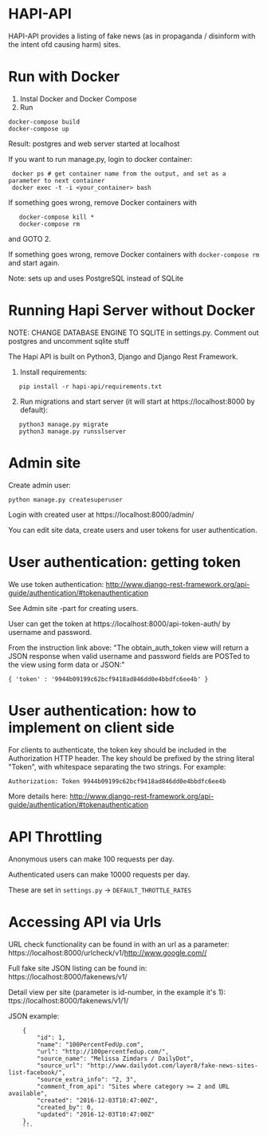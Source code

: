 # HAPI-API

HAPI-API provides a listing of fake news (as in propaganda / disinform with the intent ofd causing harm) sites.


# Run with Docker

1. Instal Docker and Docker Compose
2. Run 

```
docker-compose build
docker-compose up
```

Result: postgres and web server started at localhost

If you want to run manage.py, login to docker container:

```
 docker ps # get container name from the output, and set as a parameter to next container
 docker exec -t -i <your_container> bash
```


If something goes wrong, remove Docker containers with 
```
   docker-compose kill *
   docker-compose rm
```

and GOTO 2.

If something goes wrong, remove Docker containers with `docker-compose rm` and start again.

Note: sets up and uses PostgreSQL instead of SQLite


# Running Hapi Server without Docker

NOTE: CHANGE DATABASE ENGINE TO SQLITE in settings.py. Comment out postgres and uncomment sqlite stuff

The Hapi API is built on Python3, Django and Django Rest Framework.

1. Install requirements: 
```
   pip install -r hapi-api/requirements.txt
```

2. Run migrations and start server (it will start at https://localhost:8000 by default):

```
   python3 manage.py migrate
   python3 manage.py runsslserver
```

# Admin site

Create admin user:

```
python manage.py createsuperuser
```

Login with created user at https://localhost:8000/admin/

You can edit site data, create users and user tokens for user authentication.


# User authentication: getting token

We use token authentication: http://www.django-rest-framework.org/api-guide/authentication/#tokenauthentication

See Admin site -part for creating users. 

User can get the token at https://localhost:8000/api-token-auth/ by username and password.

From the instruction link above: "The obtain_auth_token view will return a JSON response when valid username and password fields are POSTed to the view using form data or JSON:"

```
{ 'token' : '9944b09199c62bcf9418ad846dd0e4bbdfc6ee4b' }
```

# User authentication: how to implement on client side


For clients to authenticate, the token key should be included in the Authorization HTTP header. The key should be prefixed by the string literal "Token", with whitespace separating the two strings. For example:

```
Authorization: Token 9944b09199c62bcf9418ad846dd0e4bbdfc6ee4b
```

More details here: http://www.django-rest-framework.org/api-guide/authentication/#tokenauthentication


# API Throttling

Anonymous users can make 100 requests per day.

Authenticated users can make 10000 requests per day. 

These are set in `settings.py` -> `DEFAULT_THROTTLE_RATES`


# Accessing API via Urls

URL check functionality can be found in with an url as a parameter: https://localhost:8000/urlcheck/v1/http://www.google.com//


Full fake site JSON listing can be found in: https://localhost:8000/fakenews/v1/


Detail view per site (parameter is id-number, in the example it's 1): ttps://localhost:8000/fakenews/v1/1/

JSON example:

```
    {
        "id": 1,
        "name": "100PercentFedUp.com",
        "url": "http://100percentfedup.com/",
        "source_name": "Melissa Zimdars / DailyDot",
        "source_url": "http://www.dailydot.com/layer8/fake-news-sites-list-facebook/",
        "source_extra_info": "2, 3",
        "comment_from_api": "Sites where category >= 2 and URL available",
        "created": "2016-12-03T10:47:00Z",
        "created_by": 0,
        "updated": "2016-12-03T10:47:00Z"
    },
    ```
